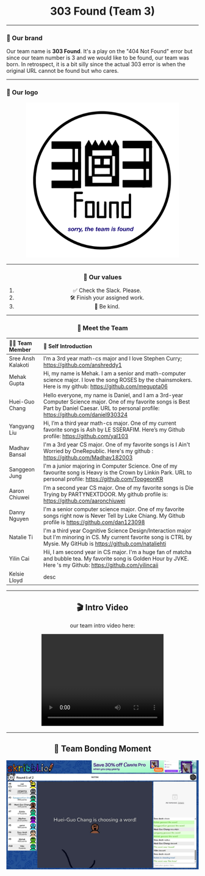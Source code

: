 <div align="center">

# 303 Found (Team 3)

</div>

---

### 🔰 Our brand
Our team name is **303 Found**. It's a play on the "404 Not Found" error but since our team number is 3 and we would like to be found, our team was born. In retrospect, it is a bit silly since the actual 303 error is when the original URL cannot be found but who cares. 

---

### 🧋 Our logo
<div align="center">
<img src="logo.jpg" alt="Team Logo" width="400"/>

---

### 💬 Our values
1. ✅ Check the Slack. Please.
2. 🛠️ Finish your assigned work. 
3. 💛 Be kind. 

---

### 👥 Meet the Team
| 🧑‍💻 Team Member| 🎤 Self Introduction |
| :---------------- | :------- | 
| Sree Ansh Kalakoti        |   I’m a 3rd year math-cs major and I love Stephen Curry; https://github.com/anshreddy1| 
| Mehak Gupta           |   Hi, my name is Mehak. I am a senior and math-computer science major. I love the song ROSES by the chainsmokers. Here is my github: https://github.com/megupta06   | 
| Huei-Guo Chang    |  Hello everyone, my name is Daniel, and I am a 3rd-year Computer Science major. One of my favorite songs is Best Part by Daniel Caesar. URL to personal profile: https://github.com/daniel930324| 
| Yangyang Liu |   Hi, I’m a third year math-cs major. One of my current favorite songs is Ash by LE SSERAFIM. Here’s my Github profile: https://github.com/yal103| 
| Madhav Bansal |   I'm a 3rd year CS major. One of my favorite songs is I Ain't Worried by OneRepublic. Here's my github : https://github.com/Madhav182003| 
| Sanggeon Jung |   I'm a junior majoring in Computer Science. One of my favourite song is Heavy is the Crown by Linkin Park. URL to personal profile: https://github.com/TopgeonKR   | 
| Aaron Chiuwei |  I’m a second year CS major. One of my favorite songs is Die Trying by PARTYNEXTDOOR. My github profile is: https://github.com/aaronchiuwei   | 
| Danny Nguyen |  I'm a senior computer science major. One of my favorite songs right now is Never Tell by Luke Chiang. My Github profile is https://github.com/dan123098   | 
| Natalie Ti |  I'm a third year Cognitive Science Design/Interaction major but I'm minoring in CS. My current favorite song is CTRL by Mysie. My GitHub is https://github.com/nataliehti  | 
| Yilin Cai |  Hii, I am second year in CS major. I'm a huge fan of matcha and bubble tea. My favorite song is Golden Hour by JVKE. Here 's my Github: https://github.com/yilincaii  | 
| Kelsie Lloyd |  desc   | 

---

## 🎬 Intro Video

our team intro video here:

<video src="/cse110-sp25-group3/admin/videos/teamintro.mp4" width="320" height="240" controls></video>

---

## 📸 Team Bonding Moment

![Team Bonding](../admin/teambonding.jpg)
